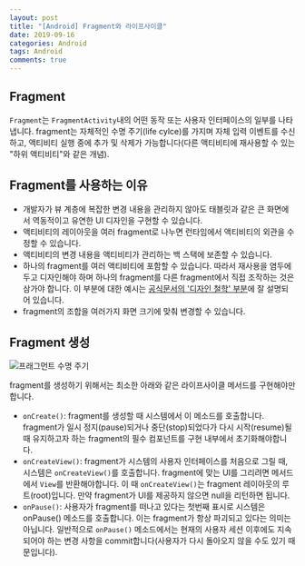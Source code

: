 ```yaml
---
layout: post
title: "[Android] Fragment와 라이프사이클"
date: 2019-09-16
categories: Android
tags: Android
comments: true
---
```


## Fragment
`Fragment`는 `FragmentActivity`내의 어떤 동작 또는 사용자 인터페이스의 일부를 나타냅니다. fragment는 자체적인 수명 주기(life cylce)를 가지며 자체 입력 이벤트를 수신하고, 액티비티 실행 중에 추가 및 삭제가 가능합니다(다른 액티비티에 재사용할 수 있는 "하위 액티비티"와 같은 개념).

## Fragment를 사용하는 이유
- 개발자가 뷰 계층에 복잡한 변경 내용을 관리하지 않아도 태블릿과 같은 큰 화면에서 역동적이고 유연한 UI 디자인을 구현할 수 있습니다.
- 액티비티의 레이아웃을 여러 fragment로 나누면 런타임에서 액티비티의 외관을 수정할 수 있습니다.
- 액티비티의 변경 내용을 액티비티가 관리하는 백 스택에 보존할 수 있습니다.
- 하나의 fragment를 여러 액티비티에 포함할 수 있습니다. 따라서 재사용을 염두에 두고 디자인해야 하며 하나의 fragment를 다른 fragment에서 직접 조작하는 것은 삼가야 합니다. 이 부분에 대한 예시는 [공식문서의 '디자인 철학' 부분](https://developer.android.com/images/fragment_lifecycle.png)에 잘 설명되어 있습니다.
- fragment의 조합을 여러가지 화면 크기에 맞춰 변경할 수 있습니다.

## Fragment 생성
![프래그먼트 수명 주기](https://developer.android.com/images/fragment_lifecycle.png)

fragment를 생성하기 위해서는 최소한 아래와 같은 라이프사이클 메서드를 구현해야만 합니다.
- `onCreate()`: fragment를 생성할 때 시스템에서 이 메소드를 호출합니다. fragment가 일시 정지(pause)되거나 중단(stop)되었다가 다시 시작(resume)될 때 유지하고자 하는 fragment의 필수 컴포넌트를 구현 내부에서 초기화해야합니다.
- `onCreateView()`: fragment가 시스템의 사용자 인터페이스를 처음으로 그릴 때, 시스템은 `onCreateView()`를 호출합니다. fragment에 맞는 UI를 그리려면 메서드에서 `View`를 반환해야합니다. 이 때 `onCreateView()`는 fragment 레이아웃의 루트(root)입니다. 만약 fragment가 UI를 제공하지 않으면 null을 리턴하면 됩니다.
- `onPause()`: 사용자가 fragment를 떠나고 있다는 첫번째 표시로 시스템은 onPause() 메소드를 호출합니다. 이는 fragment가 항상 파괴되고 있다는 의미는 아닙니다. 일반적으로 `onPause()` 메소드에서는 현재의 사용자 세션 이후에도 지속되어야 하는 변경 사항을 commit합니다(사용자가 다시 돌아오지 않을 수도 있기 때문입니다).
